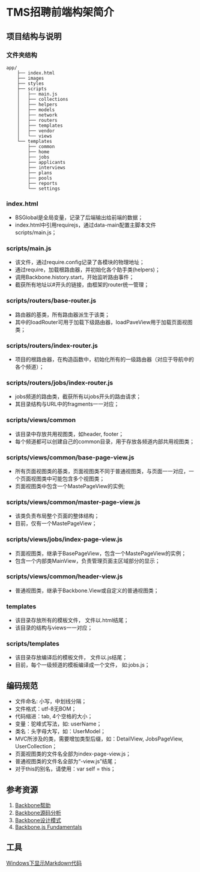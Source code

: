 # TMS招聘前端构架简介

## 项目结构与说明

### 文件夹结构
```
app/
    ├── index.html
    ├── images
    ├── styles
    ├── scripts
    │   ├── main.js
    │   ├── collections
    │   ├── helpers
    │   ├── models
    │   ├── network
    │   ├── routers
    │   ├── templates
    │   ├── vendor
    │   └── views
    └── templates
        ├── common
        ├── home
        ├── jobs
        ├── applicants
        ├── interviews
        ├── plans
        ├── pools
        ├── reports
        └── settings
```

### index.html
- BSGlobal是全局变量，记录了后端输出给前端的数据；
- index.html中引用requirejs，通过data-main配置主脚本文件scripts/main.js；

### scripts/main.js
- 该文件，通过require.config记录了各模块的物理地址；
- 通过require，加载根路由器，并初始化各个助手类(helpers)；
- 调用Backbone.history.start，开始监听路由事件；
- 截获所有地址以#开头的链接，由框架的router统一管理；

### scripts/routers/base-router.js
- 路由器的基类，所有路由器派生于该类；
- 其中的loadRouter可用于加载下级路由器，loadPaveView用于加载页面视图类；

### scripts/routers/index-router.js
- 项目的根路由器，在构造函数中，初始化所有的一级路由器（对应于导航中的各个频道）；

### scripts/routers/jobs/index-router.js
- jobs频道的路由类，截获所有以jobs开头的路由请求；
- 其目录结构与URL中的fragments一一对应；

### scripts/views/common
- 该目录中存放共用视图类，如header, footer；
- 每个频道都可以创建自己的common目录，用于存放各频道内部共用视图类；

### scripts/views/common/base-page-view.js
- 所有页面视图类的基类，页面视图类不同于普通视图类，与页面一一对应，一个页面视图类中可能包含多个视图类；
- 页面视图类中包含一个MastePageView的实例;

### scripts/views/common/master-page-view.js
- 该类负责布局整个页面的整体结构；
- 目前，仅有一个MastePageView；

### scripts/views/jobs/index-page-view.js
- 页面视图类，继承于BasePageView，包含一个MastePageView的实例；
- 包含一个内部类MainView，负责管理页面主区域部分的显示；

### scripts/views/common/header-view.js
- 普通视图类，继承于Backbone.View或自定义的普通视图类；

### templates
- 该目录存放所有的模板文件， 文件以.html结尾；
- 该目录的结构与views一一对应；

### scripts/templates
- 该目录存放编译后的模板文件， 文件以.js结尾；
- 目前，每个一级频道的模板编译成一个文件， 如:jobs.js；


## 编码规范
- 文件命名: 小写，中划线分隔；
- 文件格式：utf-8无BOM；
- 代码缩进：tab, 4个空格的大小；
- 变量：驼峰式写法，如: userName；
- 类名：头字母大写，如：UserModel；
- MVC所涉及的类，需要增加类型后缀，如：DetailView, JobsPageView, UserCollection；
- 页面视图类的文件名全部为index-page-view.js；
- 普通视图类的文件名全部为“-view.js”结尾；
- 对于this的别名，请使用：var self = this；




## 参考资源
1. [Backbone帮助](http://backbonejs.org)
2. [Backbone源码分析](http://www.cnblogs.com/nuysoft/archive/2012/03/19/2404274.html)
3. [Backbone设计模式](http://ricostacruz.com/backbone-patterns/)
4. [Backbone.js Fundamentals](http://addyosmani.github.com/backbone-fundamentals/)

## 工具
[Windows下显示Markdown代码](http://markdownpad.com/)


